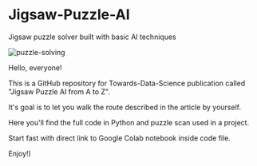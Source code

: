 # Jigsaw-Puzzle-AI
Jigsaw puzzle solver built with basic AI techniques

![puzzle-solving](https://user-images.githubusercontent.com/92562440/137499062-1d52f2c0-9abb-4882-a443-114930b2176e.gif)

Hello, everyone!

This is a GitHub repository for Towards-Data-Science publication called "Jigsaw Puzzle AI from A to Z".

It's goal is to let you walk the route described in the article by yourself.

Here you'll find the full code in Python and puzzle scan used in a project.

Start fast with direct link to Google Colab notebook inside code file.

Enjoy!)
